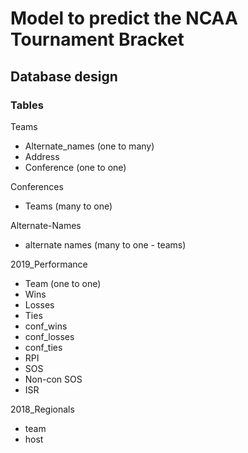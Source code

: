 # Model to predict the NCAA Tournament Bracket

## Database design

### Tables

Teams
- Alternate_names (one to many)
- Address
- Conference (one to one)

Conferences
- Teams (many to one)

Alternate-Names
- alternate names (many to one - teams)

2019_Performance
- Team (one to one)
- Wins
- Losses
- Ties
- conf_wins
- conf_losses
- conf_ties
- RPI
- SOS
- Non-con SOS
- ISR

2018_Regionals
- team
- host 
